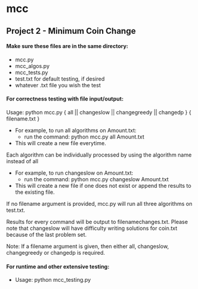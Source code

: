 # mcc
## Project 2 - Minimum Coin Change

#### Make sure these files are in the same directory:
- mcc.py
- mcc_algos.py
- mcc_tests.py
- test.txt for default testing, if desired
- whatever .txt file you wish the test

#### For correctness testing with file input/output:

Usage: python mcc.py { all || changeslow || changegreedy || changedp } { filename.txt }
- For example, to run all algorithms on Amount.txt:
	- run the command: python mcc.py all Amount.txt
- This will create a new file everytime.

Each algorithm can be individually processed by using the algorithm name instead of all
- For example, to run changeslow on Amount.txt:
	- run the command: python mcc.py changeslow Amount.txt
- This will create a new file if one does not exist or append the results to the existing file.

If no filename argument is provided, mcc.py will run all three algorithms on test.txt.

Results for every command will be output to filenamechanges.txt. Please note that changeslow will have difficulty writing solutions for coin.txt because of the last problem set.

Note: If a filename argument is given, then either all, changeslow, changegreedy or changedp is required. 

#### For runtime and other extensive testing:
- Usage: python mcc_testing.py
